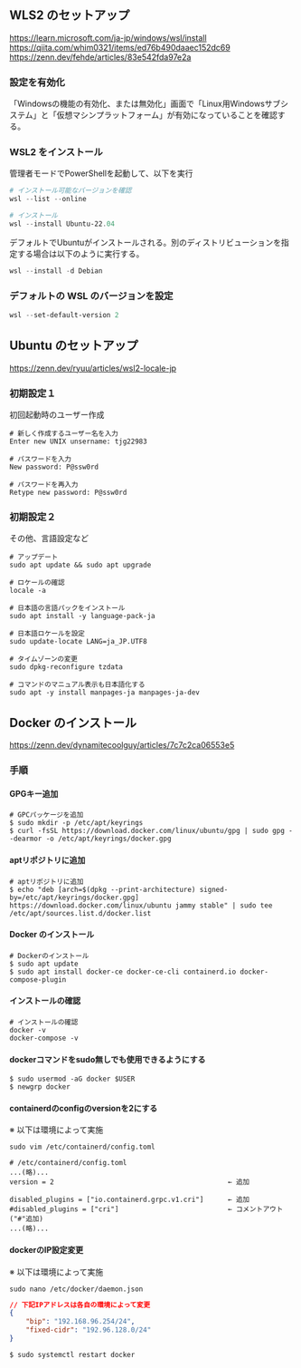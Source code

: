## WLS2 のセットアップ

https://learn.microsoft.com/ja-jp/windows/wsl/install
https://qiita.com/whim0321/items/ed76b490daaec152dc69
https://zenn.dev/fehde/articles/83e542fda97e2a
### 設定を有効化

「Windowsの機能の有効化、または無効化」画面で「Linux用Windowsサブシステム」と「仮想マシンプラットフォーム」が有効になっていることを確認する。
### WSL2 をインストール

管理者モードでPowerShellを起動して、以下を実行

```Powershell
# インストール可能なバージョンを確認 
wsl --list --online

# インストール
wsl --install Ubuntu-22.04
```

デフォルトでUbuntuがインストールされる。別のディストリビューションを指定する場合は以下のように実行する。

```PowerShell
wsl --install -d Debian
```

### デフォルトの WSL のバージョンを設定 

```PowerShell
wsl --set-default-version 2
```

## Ubuntu のセットアップ 

https://zenn.dev/ryuu/articles/wsl2-locale-jp

### 初期設定１

初回起動時のユーザー作成

```shell
# 新しく作成するユーザー名を入力
Enter new UNIX unsername: tjg22983

# パスワードを入力
New password: P@ssw0rd

# パスワードを再入力
Retype new password: P@ssw0rd
```

### 初期設定２

その他、言語設定など

```shell
# アップデート 
sudo apt update && sudo apt upgrade 

# ロケールの確認
locale -a

# 日本語の言語パックをインストール 
sudo apt install -y language-pack-ja

# 日本語ロケールを設定 
sudo update-locate LANG=ja_JP.UTF8

# タイムゾーンの変更
sudo dpkg-reconfigure tzdata

# コマンドのマニュアル表示も日本語化する
sudo apt -y install manpages-ja manpages-ja-dev
```

## Docker のインストール

https://zenn.dev/dynamitecoolguy/articles/7c7c2ca06553e5

### 手順

#### GPGキー追加

```shell
# GPCパッケージを追加
$ sudo mkdir -p /etc/apt/keyrings
$ curl -fsSL https://download.docker.com/linux/ubuntu/gpg | sudo gpg --dearmor -o /etc/apt/keyrings/docker.gpg
```

#### aptリポジトリに追加 

```shell
# aptリポジトリに追加
$ echo "deb [arch=$(dpkg --print-architecture) signed-by=/etc/apt/keyrings/docker.gpg] https://download.docker.com/linux/ubuntu jammy stable" | sudo tee /etc/apt/sources.list.d/docker.list
```

#### Docker のインストール

```shell
# Dockerのインストール
$ sudo apt update
$ sudo apt install docker-ce docker-ce-cli containerd.io docker-compose-plugin
```

#### インストールの確認 

```shell
# インストールの確認 
docker -v
docker-compose -v
```

#### dockerコマンドをsudo無しでも使用できるようにする

```shell
$ sudo usermod -aG docker $USER
$ newgrp docker
```

#### containerdのconfigのversionを2にする

※ 以下は環境によって実施

```shell
sudo vim /etc/containerd/config.toml
```

```toml: /etc/containerd/config.toml
# /etc/containerd/config.toml
...(略)...
version = 2                                           ← 追加

disabled_plugins = ["io.containerd.grpc.v1.cri"]      ← 追加
#disabled_plugins = ["cri"]                           ← コメントアウト("#"追加)
...(略)...
```

#### dockerのIP設定変更

※ 以下は環境によって実施

```shell
sudo nano /etc/docker/daemon.json
```

```json
// 下記IPアドレスは各自の環境によって変更
{
    "bip": "192.168.96.254/24",
    "fixed-cidr": "192.96.128.0/24"
}
```

```shell
$ sudo systemctl restart docker
```
